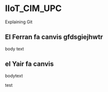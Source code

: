# IIoT_CIM_UPC
Explaining Git

## El Ferran fa canvis gfdsgiejhwtr
body text

## el Yair fa canvis 
bodytext


test